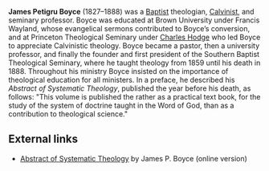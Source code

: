 **James Petigru Boyce** (1827–1888) was a
[Baptist](Baptist "Baptist") theologian,
[Calvinist](Calvinist "Calvinist"), and seminary professor. Boyce
was educated at Brown University under Francis Wayland, whose
evangelical sermons contributed to Boyce’s conversion, and at
Princeton Theological Seminary under
[Charles Hodge](Charles_Hodge "Charles Hodge") who led Boyce to
appreciate Calvinistic theology. Boyce became a pastor, then a
university professor, and finally the founder and first president
of the Southern Baptist Theological Seminary, where he taught
theology from 1859 until his death in 1888. Throughout his ministry
Boyce insisted on the importance of theological education for all
ministers. In a preface, he described his
*Abstract of Systematic Theology*, published the year before his
death, as follows: "This volume is published the rather as a
practical text book, for the study of the system of doctrine taught
in the Word of God, than as a contribution to theological
science."

## External links

-   [Abstract of Systematic Theology](http://www.founders.org/library/boyce1/toc.html)
    by James P. Boyce (online version)




